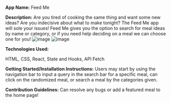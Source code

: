**App Name:**
Feed Me

**Description:**
Are you tired of cooking the same thing and want some new ideas? Are you indecisive about what to make tonight? The Feed Me app will sole your issues!
Feed Me gives you the option to search for meal ideas by name or category, or if you need help deciding on a meal we can choose one for you!
![image](https://user-images.githubusercontent.com/101231657/169556307-77798e1e-d3e6-4520-afea-6bfa1fd91427.png)
![image](https://user-images.githubusercontent.com/101231657/169556408-97d09970-09e5-4544-beac-88224c5e6e2e.png)

**Technologies Used:** 

HTML, CSS, React, State and Hooks, API Fetch

**Getting Started/Installation Instructions:**
Users may start by using the navigation bar to input a query in the search bar for a specific meal, can click on the randomized meal, or search a meal by the categories given.

**Contribution Guidelines:**
Can resolve any bugs or add a featured meal to the home page!
